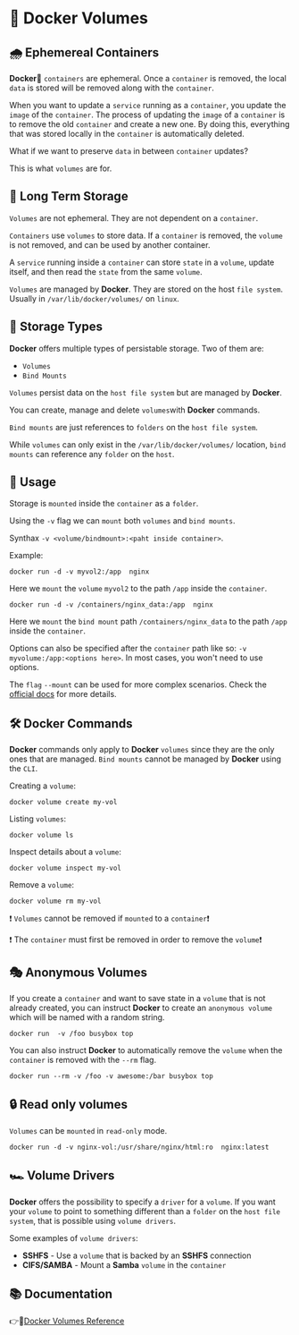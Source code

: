 #   :closed_book: Docker Volumes 

## :cloud_with_rain: Ephemereal Containers

**Docker**:whale2: `containers` are ephemeral. Once a `container` is removed, the local `data` is stored will be removed along with the `container`. 

When you want to update a `service` running as a `container`, you update the `image` of the `container`.
The process of updating the `image` of a `container` is to remove the old `container` and create a new one.
By doing this, everything that was stored locally in the `container` is automatically deleted. 

What if we want to preserve `data` in between `container` updates?

This is what `volumes` are for.

## :floppy_disk: Long Term Storage

`Volumes` are not ephemeral. They are not dependent on a `container`. 

`Containers` use `volumes` to store data. If a `container` is removed, the `volume` is not removed, 
and can be used by another container. 

A `service` running inside a `container` can store `state` in a `volume`, update itself, and then read the `state` from the same `volume`.

`Volumes` are managed by **Docker**. They are stored on the host `file system`. Usually in `/var/lib/docker/volumes/` on `linux`.

##  :abacus: Storage Types

**Docker** offers multiple types of persistable storage. Two of them are:
* `Volumes`
* `Bind Mounts`

`Volumes` persist data on the `host file system` but are managed by **Docker**. 

You can create, manage and delete `volumes`with **Docker** commands.

`Bind mounts` are just references to `folders` on the `host file system`. 

While `volumes` can only exist in the `/var/lib/docker/volumes/` location, `bind mounts` can reference any `folder` on the `host`.

##  :wrench: Usage

Storage is `mounted` inside the `container` as a `folder`.

Using the `-v` flag we can `mount` both `volumes` and `bind mounts`.

Synthax `-v <volume/bindmount>:<paht inside container>`.

Example:
```
docker run -d -v myvol2:/app  nginx
```
Here we `mount` the `volume` `myvol2` to the path `/app` inside the `container`.

```
docker run -d -v /containers/nginx_data:/app  nginx
```
Here we `mount` the `bind mount` path `/containers/nginx_data` to the path `/app` inside the `container`.

Options can also be specified after the `container` path like so: `-v myvolume:/app:<options here>`.
In most cases, you won't need to use options.

The `flag` `--mount` can be used for more complex scenarios. Check the [official docs](https://docs.docker.com/storage/volumes/) for more details.

##  :hammer_and_wrench: Docker Commands

**Docker** commands only apply to **Docker** `volumes` since they are the only ones that are managed. `Bind mounts` cannot be managed by **Docker** using the `CLI`.

Creating a `volume`:
```
docker volume create my-vol
```

Listing `volumes`:
```
docker volume ls
```

Inspect details about a `volume`:
```
docker volume inspect my-vol
```

Remove a `volume`:
```
docker volume rm my-vol
```

:exclamation: `Volumes` cannot be removed if `mounted` to a `container`:exclamation: 

:exclamation: The `container` must first be removed in order to remove the `volume`:exclamation:

## :performing_arts: Anonymous Volumes

If you create a `container` and want to save state in a `volume` that is not already created, you can instruct **Docker** to create an `anonymous volume` which will be named with a random string.

```
docker run  -v /foo busybox top
```

You can also instruct **Docker** to automatically remove the `volume` when the `container` is removed with the `--rm` flag.

```
docker run --rm -v /foo -v awesome:/bar busybox top
```

## :lock: Read only volumes

`Volumes` can be `mounted` in `read-only` mode.
```
docker run -d -v nginx-vol:/usr/share/nginx/html:ro  nginx:latest
```

##  :racing_car: Volume Drivers

**Docker** offers the possibility to specify a `driver` for a `volume`. If you want your `volume` to point to something different than a `folder` on the `host file system`, that is possible using `volume drivers`.

Some examples of `volume drivers`:
* **SSHFS** - Use a `volume` that is backed by an **SSHFS** connection
* **CIFS/SAMBA** - Mount a **Samba** `volume` in the `container`


## :books: Documentation

:point_right::link:[Docker Volumes Reference](https://docs.docker.com/storage/volumes/)

